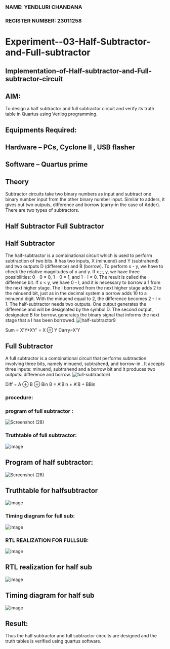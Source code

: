 ### NAME: YENDLURI CHANDANA
### REGISTER NUMBER: 23011258
# Experiment--03-Half-Subtractor-and-Full-subtractor
## Implementation-of-Half-subtractor-and-Full-subtractor-circuit
## AIM:
To design a half subtractor and full subtractor circuit and verify its truth table in Quartus using Verilog programming.

## Equipments Required:
## Hardware – PCs, Cyclone II , USB flasher
## Software – Quartus prime
## Theory
Subtractor circuits take two binary numbers as input and subtract one binary number input from the other binary number input. Similar to adders, it gives out two outputs, difference and borrow (carry-in the case of Adder). There are two types of subtractors.

## Half Subtractor Full Subtractor
## Half Subtractor
The half-subtractor is a combinational circuit which is used to perform subtraction of two bits. It has two inputs, X (minuend) and Y (subtrahend) and two outputs D (difference) and B (borrow). To perform x - y, we have to check the relative magnitudes of x and y. If x ;;, y, we have three possibilities: 0 - 0 = 0, 1 - 0 = 1, and 1 - I = 0. The result is called the difference bit. If x < y, we have 0 - I, and it is necessary to borrow a 1 from the next higher stage. The I borrowed from the next higher stage adds 2 to the minuend bit, just as in the decimal system a borrow adds 10 to a minuend digit. With the minuend equal to 2, the difference becomes 2 - I = 1. The half-subtractor needs two outputs. One output generates the difference and will be designated by the symbol D. The second output, designated B for borrow, generates the binary signal that informs the next stage that a I has been borrowed.
![half-subtractor9](https://user-images.githubusercontent.com/36288975/166112538-58c3bc7c-ee5d-4e6a-ac8d-8e8328efe27a.png)


Sum = X'Y+XY' = X ⊕ Y
Carry=X'Y

## Full Subtractor
A full subtractor is a combinational circuit that performs subtraction involving three bits, namely minuend, subtrahend, and borrow-in . It accepts three inputs: minuend, subtrahend and a borrow bit and it produces two outputs: difference and borrow. 
![full-subtractor6](https://user-images.githubusercontent.com/36288975/166112541-24c68359-3de8-4674-ae22-8272ffc385ed.png)


Diff = A ⊕ B ⊕ Bin B = A'Bin + A'B + BBin
### procedure:

### program of full subtractor :


![Screenshot (28)](https://github.com/23011258/Experiment--03-Half-Subtractor-and-Full-subtractor/assets/139842204/3eb8219d-ba2c-4042-aad5-0e120744feae)

### Truthtable of full subtractor:
![image](https://github.com/23011258/Experiment--03-Half-Subtractor-and-Full-subtractor/assets/139842204/711134b8-19ed-4719-82d3-ecf96c3895b7)



## Program of half subtractor:
![Screenshot (26)](https://github.com/23011258/Experiment--03-Half-Subtractor-and-Full-subtractor/assets/139842204/91f0014b-877f-4ec9-93ec-7756d03f7725)





## Truthtable for halfsubtractor
![image](https://github.com/23011258/Experiment--03-Half-Subtractor-and-Full-subtractor/assets/139842204/8d89d60d-b41e-4ddb-89e8-e50865d19093)


### Timing diagram for full sub:
![image](https://github.com/23011258/Experiment--03-Half-Subtractor-and-Full-subtractor/assets/139842204/2ea3f74d-1c83-4aca-9731-9b0fae8dcd6a)
### RTL REALIZATION FOR FULLSUB:
![image](https://github.com/23011258/Experiment--03-Half-Subtractor-and-Full-subtractor/assets/139842204/55b2b690-65fc-40ac-8859-ef0a645a3679)


##  RTL realization for half sub
![image](https://github.com/23011258/Experiment--03-Half-Subtractor-and-Full-subtractor/assets/139842204/278ef179-41f7-41a5-b16a-36997114c31c)



## Timing diagram for half sub
![image](https://github.com/23011258/Experiment--03-Half-Subtractor-and-Full-subtractor/assets/139842204/fcf1f47f-e55f-48f2-8309-b1fc470e5f8b)


## Result:
Thus the half subtractor and full subtractor circuits are designed and the truth tables is verified using quartus software.
